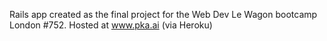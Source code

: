 Rails app created as the final project for the Web Dev Le Wagon bootcamp London #752. Hosted at www.pka.ai (via Heroku)
